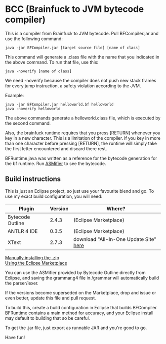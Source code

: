 # BCC (Brainfuck to JVM bytecode compiler)

This is a compiler from Brainfuck to JVM bytecode. Pull BFCompiler.jar and use the following command:

```
java -jar BFCompiler.jar [target source file] [name of class]
```

This command will generate a .class file with the name that you indicated in the above command. To run that file, use this:

```
java -noverify [name of class]
```

We need -noverify because the compiler does not push new stack frames for every jump instruction, a safety violation according to the JVM.

Example:
```
java -jar BFCompiler.jar helloworld.bf helloworld
java -noverify helloworld
```
The above commands generate a helloworld.class file, which is executed by the second command.

Also, the brainfuck runtime requires that you press [RETURN] whenever you key in a new character. This is a limitation of the compiler. If you key in more than one character before pressing [RETURN], the runtime will simply take the first letter encountered and discard there rest.

BFRuntime.java was written as a reference for the bytecode generation for the bf runtime. Run [ASMifier](http://asm.ow2.org/doc/faq.html#Q10) to see the bytecode.


## Build instructions

This is just an Eclipse project, so just use your favourite blend and go.
To use my exact build configuration, you will need:


Plugin | Version | Where?
-------|---------|--------
Bytecode Outline | 2.4.3 | (Eclipse Marketplace)
ANTLR 4 IDE | 0.3.5 | (Eclipse Marketplace)
XText | 2.7.3 | download "All-In-One Update Site" [here](http://www.eclipse.org/modeling/tmf/downloads/index.php?project=xtext&showAll=1&showMax=5&sortBy=)

[Manually installing the .zip](http://stackoverflow.com/questions/23199245/eclipse-manually-install-plugin)  
[Using the Eclipse Marketplace](https://wiki.eclipse.org/EPP/MPC/User_Guide)

You can use the ASMifier provided by Bytecode Outline directly from Eclipse, and saving the grammar.g4 file in /grammar will automatically build the parser/lexer.

If the versions become superseded on the Marketplace, drop and issue or even better, update this file and pull request.

To build this, create a build configuration in Eclipse that builds BFCompiler. BFRuntime contains a main method for accuracy, and your Eclipse install may default to building that so be careful.

To get the .jar file, just export as runnable JAR and you're good to go.

Have fun!